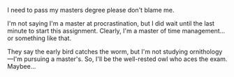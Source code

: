 I need to pass my masters degree please don't blame me.

I'm not saying I'm a master at procrastination, but I did wait until the last minute to start this assignment. Clearly, I'm a master of time management... or something like that.

They say the early bird catches the worm, but I'm not studying ornithology—I'm pursuing a master's. So, I'll be the well-rested owl who aces the exam. Maybee...
